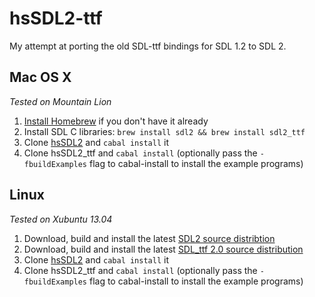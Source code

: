 hsSDL2-ttf
==========

My attempt at porting the old SDL-ttf bindings for SDL 1.2 to SDL 2.

Mac OS X
--------

*Tested on Mountain Lion*

1. [Install Homebrew](http://brew.sh/) if you don't have it already
2. Install SDL C libraries: `brew install sdl2 && brew install sdl2_ttf`
3. Clone [hsSDL2](https://github.com/Lemmih/hsSDL2) and `cabal install` it
4. Clone hsSDL2_ttf and `cabal install` (optionally pass the `-fbuildExamples` flag to cabal-install to install the example programs)

Linux
-----

*Tested on Xubuntu 13.04*

1. Download, build and install the latest [SDL2 source distribtion](http://libsdl.org/download-2.0.php)
2. Download, build and install the latest [SDL_ttf 2.0 source distribution](http://www.libsdl.org/projects/SDL_ttf/)
3. Clone [hsSDL2](https://github.com/Lemmih/hsSDL2) and `cabal install` it
4. Clone hsSDL2_ttf and `cabal install` (optionally pass the `-fbuildExamples` flag to cabal-install to install the example programs)
